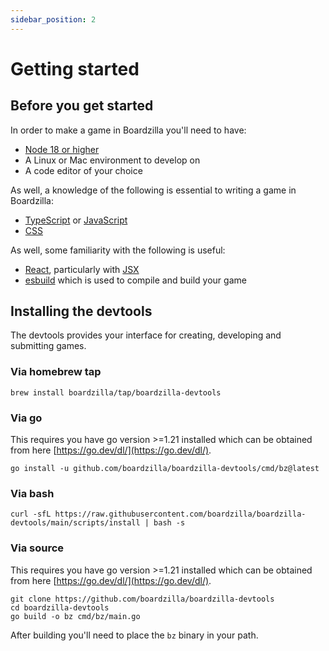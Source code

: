 ```yaml
---
sidebar_position: 2
---
```


# Getting started

## Before you get started

In order to make a game in Boardzilla you'll need to have:

- [Node 18 or higher](https://nodejs.org/)
- A Linux or Mac environment to develop on
- A code editor of your choice

As well, a knowledge of the following is essential to writing a game in Boardzilla:

- [TypeScript](https://www.typescriptlang.org/) or [JavaScript](https://developer.mozilla.org/en-US/docs/Web/JavaScript)
- [CSS](https://developer.mozilla.org/en-US/docs/Web/CSS)

As well, some familiarity with the following is useful:

- [React](https://react.dev/), particularly with [JSX](https://react.dev/learn/writing-markup-with-jsx)
- [esbuild](https://esbuild.github.io/) which is used to compile and build your game

## Installing the devtools

The devtools provides your interface for creating, developing and submitting games.

### Via homebrew tap

```console
brew install boardzilla/tap/boardzilla-devtools
```

### Via go

This requires you have go version >=1.21 installed which can be obtained from here [https://go.dev/dl/](https://go.dev/dl/).

```console
go install -u github.com/boardzilla/boardzilla-devtools/cmd/bz@latest
```

### Via bash

```console
curl -sfL https://raw.githubusercontent.com/boardzilla/boardzilla-devtools/main/scripts/install | bash -s
```

### Via source

This requires you have go version >=1.21 installed which can be obtained from here [https://go.dev/dl/](https://go.dev/dl/).

```console
git clone https://github.com/boardzilla/boardzilla-devtools
cd boardzilla-devtools
go build -o bz cmd/bz/main.go
```

After building you'll need to place the `bz` binary in your path.
